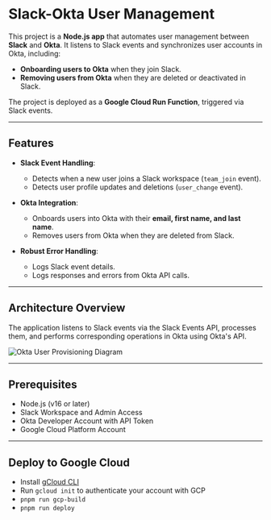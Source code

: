 # Slack-Okta User Management

This project is a **Node.js app** that automates user management between **Slack** and **Okta**. It listens to Slack events and synchronizes user accounts in Okta, including:

- **Onboarding users to Okta** when they join Slack.
- **Removing users from Okta** when they are deleted or deactivated in Slack.

The project is deployed as a **Google Cloud Run Function**, triggered via Slack events.

---

## Features

- **Slack Event Handling**:

  - Detects when a new user joins a Slack workspace (`team_join` event).
  - Detects user profile updates and deletions (`user_change` event).

- **Okta Integration**:

  - Onboards users into Okta with their **email, first name, and last name**.
  - Removes users from Okta when they are deleted from Slack.

- **Robust Error Handling**:
  - Logs Slack event details.
  - Logs responses and errors from Okta API calls.

---

## Architecture Overview

The application listens to Slack events via the Slack Events API, processes them, and performs corresponding operations in Okta using Okta's API.

![Okta User Provisioning Diagram](https://github.com/user-attachments/assets/bdae8ac1-e264-4160-af7b-14c820b90191)

---

## Prerequisites

- Node.js (v16 or later)
- Slack Workspace and Admin Access
- Okta Developer Account with API Token
- Google Cloud Platform Account

---

## Deploy to Google Cloud

- Install [gCloud CLI](https://cloud.google.com/sdk/docs/install)
- Run `gcloud init` to authenticate your account with GCP
- `pnpm run gcp-build`
- `pnpm run deploy`
